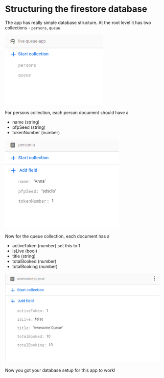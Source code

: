 # Structuring the firestore database
The app has really simple database structure. At the root level it has two collections - ``persons``, ``queue``

![Collections image](md_images/docs1.png)

For persons collection, each person document should have a 
- name (string)
- pfpSeed (string)
- tokenNumber (number)

![Person Collections image](md_images/docs2.png)

Now for the queue collection, each document has a
- activeToken (number) set this to 1
- isLive (bool)
- title (string)
- totalBooked (number)
- totalBooking (number)

![Queue Collections image](md_images/docs3.png)

Now you got your database setup for this app to work!